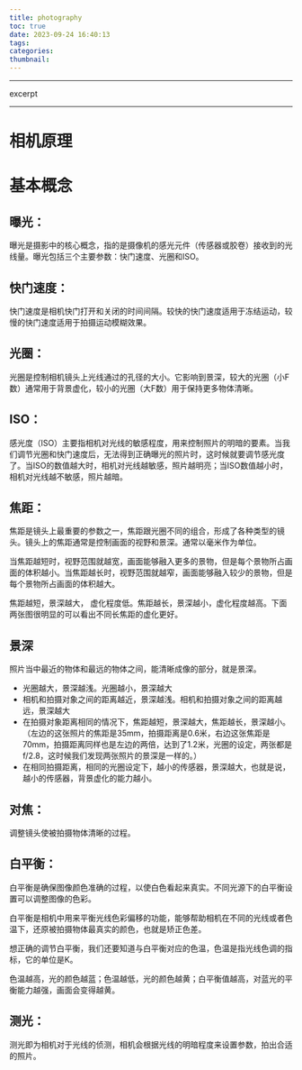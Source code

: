 ```yaml
---
title: photography
toc: true
date: 2023-09-24 16:40:13
tags:
categories:
thumbnail:
---
```


---

excerpt

<!-- more -->


---
# 相机原理
# 基本概念

## 曝光：
曝光是摄影中的核心概念，指的是摄像机的感光元件（传感器或胶卷）接收到的光线量。曝光包括三个主要参数：快门速度、光圈和ISO。

## 快门速度：

快门速度是相机快门打开和关闭的时间间隔。较快的快门速度适用于冻结运动，较慢的快门速度适用于拍摄运动模糊效果。
## 光圈：

光圈是控制相机镜头上光线通过的孔径的大小。它影响到景深，较大的光圈（小F数）通常用于背景虚化，较小的光圈（大F数）用于保持更多物体清晰。
## ISO：

感光度（ISO）主要指相机对光线的敏感程度，用来控制照片的明暗的要素。当我们调节光圈和快门速度后，无法得到正确曝光的照片时，这时候就要调节感光度了。当ISO的数值越大时，相机对光线越敏感，照片越明亮；当ISO数值越小时，相机对光线越不敏感，照片越暗。   
## 焦距：

焦距是镜头上最重要的参数之一，焦距跟光圈不同的组合，形成了各种类型的镜头。镜头上的焦距通常是控制画面的视野和景深。通常以毫米作为单位。

当焦距越短时，视野范围就越宽，画面能够融入更多的景物，但是每个景物所占画面的体积越小。当焦距越长时，视野范围就越窄，画面能够融入较少的景物，但是每个景物所占画面的体积越大。  

焦距越短，景深越大， 虚化程度低。焦距越长，景深越小，虚化程度越高。下面两张图很明显的可以看出不同长焦距的虚化更好。

## 景深
照片当中最近的物体和最远的物体之间，能清晰成像的部分，就是景深。

+ 光圈越大，景深越浅。光圈越小，景深越大
+ 相机和拍摄对象之间的距离越近，景深越浅。相机和拍摄对象之间的距离越远，景深越大
+ 在拍摄对象距离相同的情况下，焦距越短，景深越大，焦距越长，景深越小。（左边的这张照片的焦距是35mm，拍摄距离是0.6米，右边这张焦距是70mm，拍摄距离同样也是左边的两倍，达到了1.2米，光圈的设定，两张都是f/2.8，这时候我们发现两张照片的景深是一样的。）
+ 在相同拍摄距离，相同的光圈设定下，越小的传感器，景深越大，也就是说，越小的传感器，背景虚化的能力越小。
## 对焦：

调整镜头使被拍摄物体清晰的过程。

## 白平衡：

白平衡是确保图像颜色准确的过程，以使白色看起来真实。不同光源下的白平衡设置可以调整图像的色彩。

白平衡是相机中用来平衡光线色彩偏移的功能，能够帮助相机在不同的光线或者色温下，还原被拍摄物体最真实的颜色，也就是矫正色差。

想正确的调节白平衡，我们还要知道与白平衡对应的色温，色温是指光线色调的指标，它的单位是K。

色温越高，光的颜色越蓝；色温越低，光的颜色越黄；白平衡值越高，对蓝光的平衡能力越强，画面会变得越黄。

## 测光：
测光即为相机对于光线的侦测，相机会根据光线的明暗程度来设置参数，拍出合适的照片。